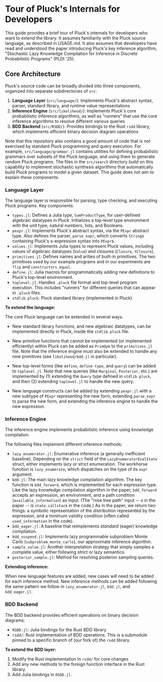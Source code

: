 # Tour of Pluck's Internals for Developers

This guide provides a brief tour of Pluck's internals for developers who want to extend the library. It assumes familiarity with the Pluck source language, as described in USAGE.md. It also assumes that developers have read and understood the paper introducing Pluck's key inference algorithm, "Stochastic Lazy Knowledge Compilation for Inference in Discrete Probabilistic Programs" (PLDI '25).

## Core Architecture

Pluck's source code can be broadly divided into three components, organized into separate subdirectories of `src`:

1. **Language Layer** (`src/language/`): Implements Pluck's abstract syntax, parser, standard library, and runtime value representations
2. **Inference Engine** (`src/likelihood/`): Implements Pluck's core probabilistic inference algorithms, as well as "runners" that use the core inference algorithms to resolve different various queries
3. **BDD Backend** (`src/RSDD/`): Provides bindings to the Rust `rsdd` library, which implements efficient binary decision diagram operations

Note that this repository also contains a good amount of code that is not exercised by standard Pluck programming and query execution. For example, `src/language/grammar.jl` contains utilities for defining probabilistic grammars over subsets of the Pluck language, and using them to generate random Pluck programs. The files in the `src/search` directory build on this capability to implement stochastic synthesis algorithms that automatically build Pluck programs to model a given dataset. This guide does not aim to explain these components.

### Language Layer

The language layer is responsible for parsing, type checking, and executing Pluck programs. Key components:

- `types.jl`: Defines a Julia type, `SumProductType`, for user-defined algebraic datatypes in Pluck. Initializes a top-level type environment with the unit type, natural numbers, lists, and Booleans.
- `pexpr.jl`: Implements Pluck's abstract syntax, via the `PExpr` abstract type. Also defines the parser, `parse_expr`, which converts `String`s containing Pluck's s-expression syntax into `PExpr`s.
- `values.jl`: Implements Julia types to represent Pluck values, including values of algebraic datatypes (`Value`) and closures (`Closure`, `YClosure`).
- `primitives.jl`: Defines names and arities of built-in primitives. The two primitives used by our example programs and in our experiments are `flip` and `constructors_equal`.
- `define.jl`: Julia macros for programmatically adding new definitions to Pluck's top-level environment.
- `toplevel.jl`: Handles `.pluck` file format and top-level program execution. This includes "runners" for different queries that can appear in `.pluck` files.
- `stdlib.pluck`: Pluck standard library (implemented in Pluck)

**To extend the language:**

The core Pluck language can be extended in several ways.

* New standard library functions, and new algebraic datatypes, can be implemented directly in Pluck, inside the `stdlib.pluck` file.

* New primitive functions that cannot be implemented (or implemented efficiently) within Pluck can be added as `PrimOp`s to the `primitives.jl` file. Note that the inference engine must also be extended to handle any new primitives (see `likelihood/bdd.jl` in particular).

* New top-level forms (like `define`, `define-type`, and `query`) can be added to `toplevel.jl`. Note that new queries (like `Marginal`, `Posterior`, etc.) are implemented by (1) extending the `Query` type defined in `stdlib.pluck`, and then (2) extending `toplevel.jl` to handle the new query.

* New language constructs can be added by extending `pexpr.jl` with a new subtype of `PExpr` representing the new form, extending `parse_expr` to parse the new form, and extending the inference engine to handle the new expression.

### Inference Engine

The inference engine implements probabilistic inference using knowledge compilation.

The following files implement different inference methods:
- `lazy_enumerator.jl`: Enumerative inference (a generally inefficient baseline). Depending on the `strict` field of the `LazyEnumeratorEvalState` struct, either implements lazy or strict enumeration. The workhorse function is `lazy_enumerate`, which dispatches on the type of its `expr` argument.
- `bdd.jl`: The main lazy knowledge compilation algorithm. The key function is `bdd_forward`, which is implemented for each expression type. Like the lazy knowledge compilation algortihm in the paper, `bdd_forward` accepts an expression, an environment, and a path condition (`available_information`) as input. (The "rose tree path" input -- `σ` in the paper -- is `state.callstack` in the code.) As in the paper, we return two things: a symbolic representation of the distribution represented by the expression, and a minimum validity condition (often called `used_information` in the code).
- `bdd_eager.jl`: A baseline that reimplements *standard* (eager) knowledge compilation.
- `bdd_suspend.jl`: Implements lazy programmable subproblem Monte Carlo (`subproblem_monte_carlo`), our approximate inference algorithm.
- `sample_value.jl`: Another interpretation strategy that simply samples a complete value, either following strict or lazy semantics.
- `posterior_sample.jl`: Method for resolving posterior sampling queries.

**Extending inference:**

When new language features are added, new cases will need to be added for each inference method. New inference methods can be added following the same pattern we follow in `lazy_enumerator.jl`, `bdd.jl`, and `bdd_eager.jl`.

### BDD Backend

The BDD backend provides efficient operations on binary decision diagrams:

- `RSDD.jl`: Julia bindings for the Rust BDD library
- `rsdd/`: Rust implementation of BDD operations. This is a submodule pinned to a specific branch of (our fork of) the `rsdd` library.

**To extend the BDD layer:**

1. Modify the Rust implementation in `rsdd/` for core changes
2. Add any new methods to the foreign function interface in the Rust library.
3. Add Julia bindings in `RSDD.jl`.
